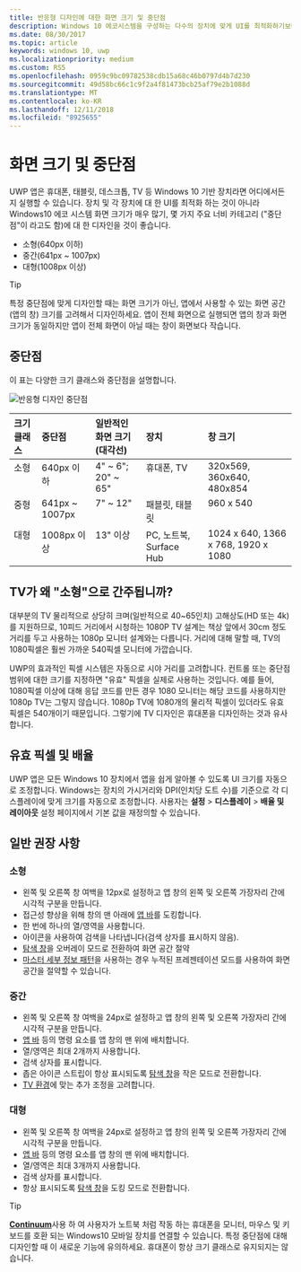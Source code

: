 ```yaml
---
title: 반응형 디자인에 대한 화면 크기 및 중단점
description: Windows 10 에코시스템을 구성하는 다수의 장치에 맞게 UI를 최적화하기보다는 중단점이라고 불리는 몇 가지 주요 너비 카테고리에 맞게 설계하는 더욱 좋다고 권장하였습니다.
ms.date: 08/30/2017
ms.topic: article
keywords: windows 10, uwp
ms.localizationpriority: medium
ms.custom: RS5
ms.openlocfilehash: 0959c9bc09782538cdb15a68c46b0797d4b7d230
ms.sourcegitcommit: 49d58bc66c1c9f2a4f81473bcb25af79e2b1088d
ms.translationtype: MT
ms.contentlocale: ko-KR
ms.lasthandoff: 12/11/2018
ms.locfileid: "8925655"
---
```

#  <a name="screen-sizes-and-breakpoints"></a>화면 크기 및 중단점

UWP 앱은 휴대폰, 태블릿, 데스크톱, TV 등 Windows 10 기반 장치라면 어디에서든지 실행할 수 있습니다. 장치 및 각 장치에 대 한 UI를 최적화 하는 것이 아니라 Windows10 에코 시스템 화면 크기가 매우 많기, 몇 가지 주요 너비 카테고리 ("중단점"이 라고도 함)에 대 한 디자인을 것이 좋습니다. 
- 소형(640px 이하)
- 중간(641px ~ 1007px)
- 대형(1008px 이상)

> [!TIP]
> 특정 중단점에 맞게 디자인할 때는 화면 크기가 아닌, 앱에서 사용할 수 있는 화면 공간(앱의 창) 크기를 고려해서 디자인하세요. 앱이 전체 화면으로 실행되면 앱의 창과 화면 크기가 동일하지만 앱이 전체 화면이 아닐 때는 창이 화면보다 작습니다.

## <a name="breakpoints"></a>중단점
이 표는 다양한 크기 클래스와 중단점을 설명합니다.

![반응형 디자인 중단점](images/breakpoints/size-classes.svg)

<table>
<thead>
<tr class="header">
<th align="left">크기 클래스</th>
<th align="left">중단점</th>
<th align="left">일반적인 화면 크기(대각선)</th>
<th align="left">장치</th>
<th align="left">창 크기</th>
</tr>
</thead>
<tbody>
<tr class="even">
<td style="vertical-align:top;">소형</td>
<td style="vertical-align:top;">640px 이하</td>
<td style="vertical-align:top;">4&quot; ~ 6&quot;; 20&quot; ~ 65&quot;</td>
<td style="vertical-align:top;">휴대폰, TV</td>
<td style="vertical-align:top;">320x569, 360x640, 480x854</td>
</tr>
<tr class="odd">
<td style="vertical-align:top;">중형</td>
<td style="vertical-align:top;">641px ~ 1007px</td>
<td style="vertical-align:top;">7&quot; ~ 12&quot;</td>
<td style="vertical-align:top;">패블릿, 태블릿</td>
<td style="vertical-align:top;">960 x 540</td>
</tr>
<tr class="even">
<td style="vertical-align:top;">대형</td>
<td style="vertical-align:top;">1008px 이상</td>
<td style="vertical-align:top;">13&quot; 이상</td>
<td style="vertical-align:top;">PC, 노트북, Surface Hub</td>
<td style="vertical-align:top;">1024 x 640, 1366 x 768, 1920 x 1080</td>
</tr>
</tbody>
</table>

## <a name="why-are-tvs-considered-small"></a>TV가 왜 "소형"으로 간주됩니까? 

대부분의 TV 물리적으로 상당히 크며(일반적으로 40~65인치) 고해상도(HD 또는 4k)를 지원하므로, 10피드 거리에서 시청하는 1080P TV 설계는 책상 앞에서 30cm 정도 거리를 두고 사용하는 1080p 모니터 설계와는 다릅니다. 거리에 대해 말할 때, TV의 1080픽셀은 훨씬 가까운 540픽셀 모니터에 가깝습니다.

UWP의 효과적인 픽셀 시스템은 자동으로 시야 거리를 고려합니다. 컨트롤 또는 중단점 범위에 대한 크기를 지정하면 "유효" 픽셀을 실제로 사용하는 것입니다. 예를 들어, 1080픽셀 이상에 대해 응답 코드를 만든 경우 1080 모니터는 해당 코드를 사용하지만 1080p TV는 그렇지 않습니다. 1080p TV에 1080개의 물리적 픽셀이 있더라도 유효 픽셀은 540개이기 때문입니다. 그렇기에 TV 디자인은 휴대폰을 디자인하는 것과 유사합니다.

## <a name="effective-pixels-and-scale-factor"></a>유효 픽셀 및 배율

UWP 앱은 모든 Windows 10 장치에서 앱을 쉽게 알아볼 수 있도록 UI 크기를 자동으로 조정합니다. Windows는 장치의 가시거리와 DPI(인치당 도트 수)를 기준으로 각 디스플레이에 맞게 크기를 자동으로 조정합니다. 사용자는 **설정** > **디스플레이** > **배율 및 레이아웃** 설정 페이지에서 기본 값을 재정의할 수 있습니다. 


## <a name="general-recommendations"></a>일반 권장 사항

### <a name="small"></a>소형
- 왼쪽 및 오른쪽 창 여백을 12px로 설정하고 앱 창의 왼쪽 및 오른쪽 가장자리 간에 시각적 구분을 만듭니다.
- 접근성 향상을 위해 창의 맨 아래에 [앱 바](../controls-and-patterns/app-bars.md)를 도킹합니다.
- 한 번에 하나의 열/영역을 사용합니다.
- 아이콘을 사용하여 검색을 나타냅니다(검색 상자를 표시하지 않음).
- [탐색 창](../controls-and-patterns/navigationview.md)을 오버레이 모드로 전환하여 화면 공간 절약
- [마스터 세부 정보 패턴](../controls-and-patterns/master-details.md)을 사용하는 경우 누적된 프레젠테이션 모드를 사용하여 화면 공간을 절약할 수 있습니다.

### <a name="medium"></a>중간
- 왼쪽 및 오른쪽 창 여백을 24px로 설정하고 앱 창의 왼쪽 및 오른쪽 가장자리 간에 시각적 구분을 만듭니다.
- [앱 바](../controls-and-patterns/app-bars.md) 등의 명령 요소를 앱 창의 맨 위에 배치합니다.
- 열/영역은 최대 2개까지 사용합니다.
- 검색 상자를 표시합니다.
- 좁은 아이콘 스트립이 항상 표시되도록 [탐색 창](../controls-and-patterns/navigationview.md)을 작은 모드로 전환합니다.
- [TV 환경](http://go.microsoft.com/fwlink/?LinkId=760736)에 맞는 추가 조정을 고려합니다.

### <a name="large"></a>대형
- 왼쪽 및 오른쪽 창 여백을 24px로 설정하고 앱 창의 왼쪽 및 오른쪽 가장자리 간에 시각적 구분을 만듭니다.
- [앱 바](../controls-and-patterns/app-bars.md) 등의 명령 요소를 앱 창의 맨 위에 배치합니다.
- 열/영역은 최대 3개까지 사용합니다.
- 검색 상자를 표시합니다.
- 항상 표시되도록 [탐색 창](../controls-and-patterns/navigationview.md)을 도킹 모드로 전환합니다.

>[!TIP] 
> [**Continuum**](http://go.microsoft.com/fwlink/p/?LinkID=699431)사용 하 여 사용자가 노트북 처럼 작동 하는 휴대폰을 모니터, 마우스 및 키보드를 호환 되는 Windows10 모바일 장치를 연결할 수 있습니다. 특정 중단점에 대해 디자인할 때 이 새로운 기능에 유의하세요. 휴대폰이 항상 크기 클래스로 유지되지는 않습니다.


